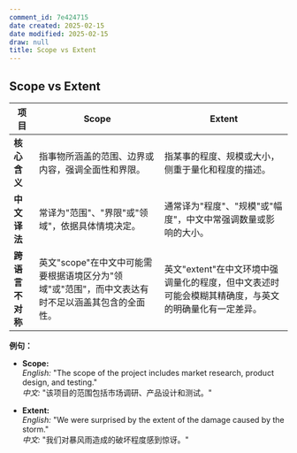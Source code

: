 ```yaml
---
comment_id: 7e424715
date created: 2025-02-15
date modified: 2025-02-15
draw: null
title: Scope vs Extent
---
```

## Scope vs Extent

|**项目**|**Scope**|**Extent**|
|---|---|---|
|**核心含义**|指事物所涵盖的范围、边界或内容，强调全面性和界限。|指某事的程度、规模或大小，侧重于量化和程度的描述。|
|**中文译法**|常译为"范围"、"界限"或"领域"，依据具体情境决定。|通常译为"程度"、"规模"或"幅度"，中文中常强调数量或影响的大小。|
|**跨语言不对称**|英文"scope"在中文中可能需要根据语境区分为"领域"或"范围"，而中文表达有时不足以涵盖其包含的全面性。|英文"extent"在中文环境中强调量化的程度，但中文表述时可能会模糊其精确度，与英文的明确量化有一定差异。|

**例句：**

- **Scope:**  
    _English:_ "The scope of the project includes market research, product design, and testing."  
    _中文:_ "该项目的范围包括市场调研、产品设计和测试。"
    
- **Extent:**  
    _English:_ "We were surprised by the extent of the damage caused by the storm."  
    _中文:_ "我们对暴风雨造成的破坏程度感到惊讶。"
